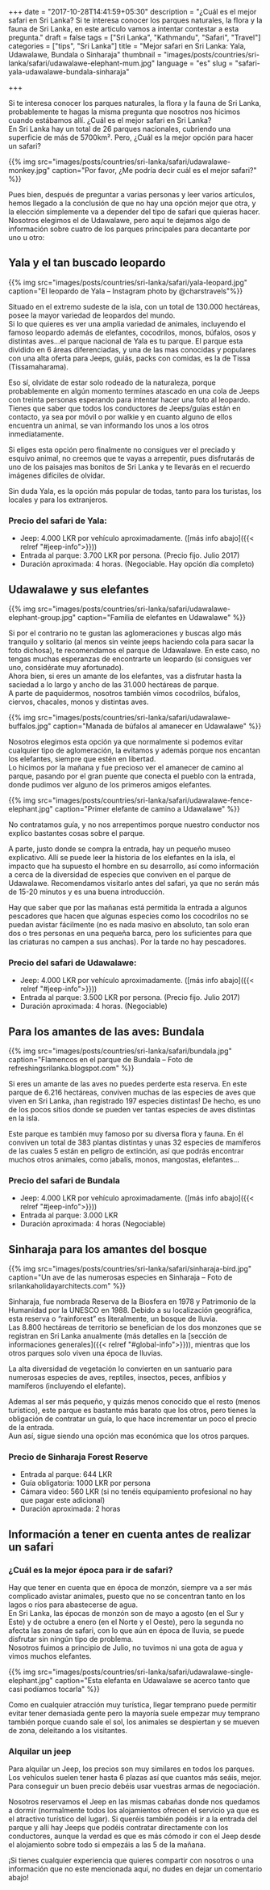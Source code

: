 +++
date = "2017-10-28T14:41:59+05:30"
description = "¿Cuál es el mejor safari en Sri Lanka? Si te interesa conocer los parques naturales, la flora y la fauna de Sri Lanka, en este articulo vamos a intentar contestar a esta pregunta."
draft = false
tags = ["Sri Lanka", "Kathmandu", "Safari", "Travel"]
categories = ["tips", "Sri Lanka"]
title = "Mejor safari en Sri Lanka: Yala, Udawalawe, Bundala o Sinharaja"
thumbnail = "images/posts/countries/sri-lanka/safari/udawalawe-elephant-mum.jpg"
language = "es"
slug = "safari-yala-udawalawe-bundala-sinharaja"

+++

Si te interesa conocer los parques naturales, la flora y la fauna de Sri Lanka, probablemente te hagas la misma pregunta que nosotros nos hicimos cuando estábamos allí. ¿Cuál es el mejor safari en Sri Lanka?</br>
En Sri Lanka hay un total de 26 parques nacionales, cubriendo una superficie de más de 5700km². Pero, ¿Cuál es la mejor opción para hacer un safari?

{{% img src="images/posts/countries/sri-lanka/safari/udawalawe-monkey.jpg" caption="Por favor, ¿Me podría decir cuál es el mejor safari?" %}}

Pues bien, después de preguntar a varias personas y leer varios artículos, hemos llegado a la conclusión de que no hay una opción mejor que otra, y la elección simplemente va a depender del tipo de safari que quieras hacer.</br>
Nosotros elegimos el de Udawalawe, pero aquí te dejamos algo de información sobre cuatro de los parques principales para decantarte por uno u otro:


## Yala y el tan buscado leopardo

{{% img src="images/posts/countries/sri-lanka/safari/yala-leopard.jpg" caption="El leopardo de Yala – Instagram photo by @charstravels"%}}

Situado  en el extremo sudeste de la isla, con un total de 130.000 hectáreas, posee la mayor variedad de leopardos del mundo. </br>
Si lo que quieres es ver una amplia variedad de animales, incluyendo el famoso leopardo además de elefantes, cocodrilos, monos, búfalos, osos y distintas aves…el parque nacional de Yala es tu parque. 
El parque esta dividido en 6 áreas diferenciadas, y una de las mas conocidas y populares con una alta oferta para Jeeps, guiás, packs con comidas, es la de Tissa (Tissamaharama).
 
Eso sí, olvidate de estar solo rodeado de la naturaleza, porque probablemente en algún momento termines atascado en una cola de Jeeps con treinta personas esperando para intentar hacer una foto al leopardo. Tienes que saber que todos los conductores de Jeeps/guías están en contacto, ya sea por móvil o por walkie y en cuanto alguno de ellos encuentra un animal, se van informando los unos a los otros inmediatamente.

Si eliges esta opción pero finalmente no consigues ver el preciado y esquivo animal, no creemos que te vayas a arrepentir, pues disfrutarás de uno de los paisajes mas bonitos de Sri Lanka y te llevarás en el recuerdo imágenes difíciles de olvidar.

Sin duda Yala, es la opción más popular de todas, tanto para los turistas, los locales y para los extranjeros.

### Precio del safari de Yala: 
* Jeep: 4.000 LKR por vehículo aproximadamente. ([más info abajo]({{< relref "#jeep-info">}}))
* Entrada al parque: 3.700 LKR por persona. (Precio fijo. Julio 2017)
* Duración aproximada: 4 horas. (Negociable. Hay opción día completo)


## Udawalawe y sus elefantes
{{% img src="images/posts/countries/sri-lanka/safari/udawalawe-elephant-group.jpg" caption="Familia de elefantes en Udawalawe" %}}

Si por el contrario no te gustan las aglomeraciones y buscas algo más tranquilo y solitario (al menos sin veinte jeeps haciendo cola para sacar la foto dichosa), te recomendamos el parque de Udawalawe. 
En este caso, no tengas muchas esperanzas de encontrarte un leopardo (si consigues ver uno, considérate muy afortunado).</br>
Ahora bien, si eres un amante de los elefantes, vas a disfrutar hasta la saciedad a lo largo y ancho de las 31.000 hectáreas de parque. </br>
A parte de paquidermos, nosotros también vimos cocodrilos, búfalos, ciervos, chacales, monos y distintas aves.

{{% img src="images/posts/countries/sri-lanka/safari/udawalawe-buffalos.jpg" caption="Manada de búfalos al amanecer en Udawalawe" %}}

Nosotros elegimos esta opción ya que normalmente si podemos evitar cualquier tipo de aglomeración, la evitamos y además porque nos encantan los elefantes, siempre que estén en libertad. </br>
Lo hicimos por la mañana y fue precioso ver el amanecer de camino al parque, pasando por el gran puente que conecta el pueblo con la entrada, donde pudimos ver alguno de los primeros amigos elefantes. 

{{% img src="images/posts/countries/sri-lanka/safari/udawalawe-fence-elephant.jpg" caption="Primer elefante de camino a Udawalawe" %}}

No contratamos guía, y no nos arrepentimos porque nuestro conductor nos explico bastantes cosas sobre el parque.

A parte, justo donde se compra la entrada, hay un pequeño museo explicativo. Allí se puede leer la historia de los elefantes en la isla, el impacto que ha supuesto el hombre en su desarrollo, así como información a cerca de la diversidad de especies que conviven en el parque de Udawalawe. Recomendamos visitarlo antes del safari, ya que no serán más de 15-20 minutos y es una buena introducción. 

Hay que saber que por las mañanas está permitida la entrada a algunos pescadores que hacen que algunas especies como los cocodrilos no se puedan avistar fácilmente (no es nada masivo en absoluto, tan solo eran dos o tres personas en una pequeña barca, pero los suficientes para que las criaturas no campen a sus anchas). Por la tarde no hay pescadores.

### Precio del safari de Udawalawe:
* Jeep: 4.000 LKR por vehículo aproximadamente. ([más info abajo]({{< relref "#jeep-info">}}))
* Entrada al parque: 3.500 LKR por persona. (Precio fijo. Julio 2017)
* Duración aproximada: 4 horas. (Negociable)

## Para los amantes de las aves: Bundala

{{% img src="images/posts/countries/sri-lanka/safari/bundala.jpg" caption="Flamencos en el parque de Bundala – Foto de refreshingsrilanka.blogspot.com" %}}

Si eres un amante de las aves no puedes perderte esta reserva. En este parque de 6.216 hectáreas, conviven muchas de las especies de aves que viven en Sri Lanka, ¡han registrado 197 especies distintas! De hecho, es uno de los pocos sitios donde se pueden ver tantas especies de aves distintas en la isla.

Este parque es también muy famoso por su diversa flora y fauna. En él conviven un total de 383 plantas distintas y unas 32 especies de mamíferos de las cuales 5 están en peligro de extinción, así que podrás encontrar muchos otros animales, como jabalís, monos, mangostas, elefantes...

### Precio del safari de Bundala
* Jeep: 4.000 LKR por vehículo aproximadamente. ([más info abajo]({{< relref "#jeep-info">}}))
* Entrada al parque: 3.000 LKR
* Duración aproximada: 4 horas  (Negociable)


## Sinharaja para los amantes del bosque

{{% img src="images/posts/countries/sri-lanka/safari/sinharaja-bird.jpg" caption="Un ave de las numerosas especies en Sinharaja – Foto de srilankaholidayarchitects.com" %}}

Sinharaja, fue nombrada Reserva de la Biosfera en 1978 y Patrimonio de la Humanidad por la UNESCO en 1988. Debido a su localización geográfica, esta reserva o “rainforest” es literalmente, un bosque de lluvia. </br>
Las 8.800 hectáreas de territorio se benefician de los dos monzones que se registran en Sri Lanka anualmente (más detalles en la [sección de informaciones generales]({{< relref "#global-info">}})), mientras que los otros parques solo viven una época de lluvias.

La alta diversidad de vegetación lo convierten en un santuario para numerosas especies de aves, reptiles, insectos, peces, anfibios y mamíferos (incluyendo el elefante).  

Ademas al ser más pequeño, y quizás menos conocido que el resto (menos turístico), este parque es bastante más barato que los otros, pero tienes la obligación de contratar un guía, lo que hace incrementar un poco el precio de la entrada. </br>
Aun así, sigue siendo una opción mas económica que los otros parques.

### Precio de Sinharaja Forest Reserve
 
* Entrada al parque: 644 LKR
* Guía obligatoria: 1000 LKR por persona
* Cámara video: 560 LKR (si no tenéis equipamiento profesional no hay que pagar este adicional)
* Duración aproximada: 2 horas 

## <a name="global-info" class="anchor"></a> Información a tener en cuenta antes de realizar un safari

### ¿Cuál es la mejor época para ir de safari?

Hay que tener en cuenta que en época de monzón, siempre va a ser más complicado avistar animales, puesto que no se concentran tanto en los lagos o ríos para abastecerse de agua. </br>
En Sri Lanka, las épocas de monzón son de mayo a agosto (en el Sur y Este) y de octubre a enero (en el Norte y el Oeste), pero la segunda no afecta las zonas de safari, con lo que aún en época de lluvia, se puede disfrutar sin ningún tipo de problema. </br>
Nosotros fuimos a principio de Julio, no tuvimos ni una gota de agua y vimos muchos elefantes.

{{% img src="images/posts/countries/sri-lanka/safari/udawalawe-single-elephant.jpg" caption="Esta elefanta en Udawalawe se acerco tanto que casi podíamos tocarla" %}}

Como en cualquier atracción muy turística, llegar temprano puede permitir evitar tener demasiada gente pero la mayoría suele empezar muy temprano también porque cuando sale el sol, los animales se despiertan y se mueven de zona, deleitando a los visitantes.

### <a name="jeep-info" class="anchor"></a>Alquilar un jeep

Para alquilar un Jeep, los precios son muy similares en todos los parques. Los vehículos suelen tener hasta 6 plazas así que cuantos más seáis, mejor. Para conseguir un buen precio debéis usar vuestras armas de negociación.

Nosotros reservamos el Jeep en las mismas cabañas donde nos quedamos a dormir (normalmente todos los alojamientos ofrecen el servicio ya que es el atractivo turístico del lugar). Si queréis también podéis ir a la entrada del parque y allí hay Jeeps que podéis contratar directamente con los conductores, aunque la verdad es que es más cómodo ir con el Jeep desde el alojamiento sobre todo si empezáis a las 5 de la mañana.

¡Si tienes cualquier experiencia que quieres compartir con nosotros o una información que no este mencionada aquí, no dudes en dejar un comentario abajo!